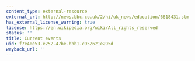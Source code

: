 ```yaml
---
content_type: external-resource
external_url: http://news.bbc.co.uk/2/hi/uk_news/education/6618431.stm
has_external_license_warning: true
license: https://en.wikipedia.org/wiki/All_rights_reserved
status: ''
title: Current events
uid: f7e40e53-e252-47be-bbb1-c952621e295d
wayback_url: ''
---
```

